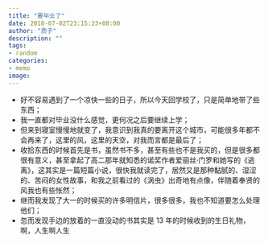 ```yaml
---
title: "要毕业了"
date: 2018-07-02T23:15:23+08:00
author: "质子"
description: ""
tags:
- random
categories:
- memo
image:
---
```


- 好不容易遇到了一个凉快一些的日子，所以今天回学校了，只是简单地带了些东西；
- 我一直都对毕业没什么感觉，更何况之后要继续上学；
- 但来到寝室慢慢地就变了，我意识到我真的要离开这个城市，可能很多年都不会再来了，这里的风，这里的天空，对我而言都是最后了；
- 收拾东西的时候首先是书，虽然书不多，甚至有些也不是我买的，但是很多都很有意义，甚至拿起了高二那年就知悉的诺奖作者爱丽丝·门罗和她写的《逃离》，这其实是一篇短篇小说，很快我就读完了，居然又是那种黏腻的、湿涩的、苦闷的女性故事，和我之前看过的《涡虫》出奇地有点像，伴随着奉贤的风我也有些怅然；
- 继而我发现了大一的时候买的许多明信片，很多很多，我也不知道要怎么处理他们；
- 忽而发现手边的放着的一直没动的书其实是 13 年的时候收到的生日礼物，啊，人生啊人生
